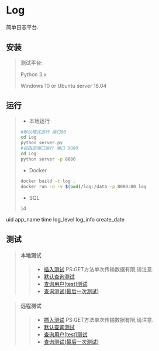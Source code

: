 # Log
简单日志平台.

## 安装

> 测试平台:
>
> Python 3.x
>
> Windows 10 or Ubuntu server 18.04

## 运行

> * 本地运行
>
> ```bash
> #默认模式运行 端口80
> cd Log
> python server.py
> #自指定端口运行 端口 8080
> cd Log
> python server -p 8080
> ```
>
> * Docker
>
> ```bash
> docker build -t log .
> docker run -d -v $(pwd)/log:/data -p 8080:80 log
> ```
> * SQL
> ```
> id
uid
app_name
time
log_level
log_info
create_date



## 测试
> #### 本地测试
> > * [插入测试](http://127.0.0.1/insert?name=测试软件&uid=1&log=[{"level":1,"time":"1.2223s","info":"测试消息1"},{"level":2,"time":"1.2223s","info":"测试消息2"}]) PS:GET方法单次传输数据有限,请注意.
> > * [默认查询测试](http://127.0.0.1/select?1=1)
> > * [查询用户[test]测试](http://127.0.0.1/select?uid=1)
>> * <a href="http://127.0.0.1/select?log_level>=2 and app_name = '项目测试' and app_count =(SELECT max(app_count) FROM log)" target="_blank">查询测试(最后一次测试)</a>

> ####  远程测试
> > * [插入测试](/insert?name=测试软件&uid=1&log=[{"level":1,"time":"1.2223s","info":"测试消息1"},{"level":2,"time":"1.2223s","info":"测试消息2"}]) PS:GET方法单次传输数据有限,请注意.
> > * [默认查询测试](/select?1=1)
> > * [查询用户[test]测试](/select?uid=1)
> > * <a href="/select?log_level>=2 and app_name = '项目测试' and app_count =(SELECT max(app_count) FROM log)" target="_blank">查询测试(最后一次测试)</a>


